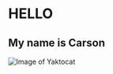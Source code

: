 # HELLO

## My name is Carson

![Image of Yaktocat](https://octodex.github.com/images/yaktocat.png)
